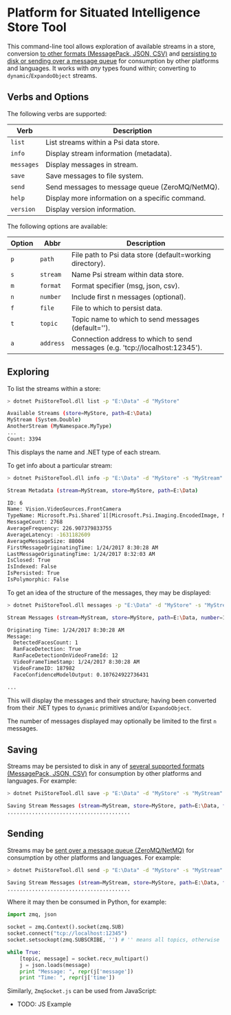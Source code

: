 ﻿# Platform for Situated Intelligence Store Tool

This command-line tool allows exploration of available streams in a store, conversion [to other formats (MessagePack, JSON, CSV)](../../Runtime/Microsoft.Psi.Interop/Format/Readme.md)
and [persisting to disk or sending over a message queue](../../Runtime/Microsoft.Psi.Interop/Transport/Readme.md) for consumption by other platforms and languages.
It works with *any* types found within; converting to `dynamic`/`ExpandoObject` streams.

## Verbs and Options

The following verbs are supported:

| Verb | Description |
| - | - |
| `list` | List streams within a Psi data store. |
| `info` | Display stream information (metadata). |
| `messages` | Display messages in stream. |
| `save` | Save messages to file system. |
| `send` | Send messages to message queue (ZeroMQ/NetMQ). |
| `help` | Display more information on a specific command. |
| `version` | Display version information. |

The following options are available:

| Option | Abbr | Description |
| - | - | - |
| `p` | `path` | File path to Psi data store (default=working directory). |
| `s` | `stream` | Name Psi stream within data store. |
| `m` | `format` | Format specifier (msg, json, csv). |
| `n` | `number` | Include first n messages (optional). |
| `f` | `file` | File to which to persist data. |
| `t` | `topic` | Topic name to which to send messages (default=''). |
| `a` | `address` | Connection address to which to send messages (e.g. 'tcp://localhost:12345'). |

## Exploring

To list the streams within a store:

```bash
> dotnet PsiStoreTool.dll list -p "E:\Data" -d "MyStore"

Available Streams (store=MyStore, path=E:\Data)
MyStream (System.Double)
AnotherStream (MyNamespace.MyType)
...
Count: 3394
```

This displays the name and .NET type of each stream.

To get info about a particular stream:

```bash
> dotnet PsiStoreTool.dll info -p "E:\Data" -d "MyStore" -s "MyStream"

Stream Metadata (stream=MyStream, store=MyStore, path=E:\Data)

ID: 6
Name: Vision.VideoSources.FrontCamera
TypeName: Microsoft.Psi.Shared`1[[Microsoft.Psi.Imaging.EncodedImage, Microsoft.Psi.Imaging.Windows, Version=1.0.0.0, Culture=neutral, PublicKeyToken=null]], Microsoft.Psi, Version=1.0.0.0, Culture=neutral, PublicKeyToken=null
MessageCount: 2768
AverageFrequency: 226.907379833755
AverageLatency: -1631182609
AverageMessageSize: 88004
FirstMessageOriginatingTime: 1/24/2017 8:30:28 AM
LastMessageOriginatingTime: 1/24/2017 8:32:03 AM
IsClosed: True
IsIndexed: False
IsPersisted: True
IsPolymorphic: False
```

To get an idea of the structure of the messages, they may be displayed:

```bash
> dotnet PsiStoreTool.dll messages -p "E:\Data" -d "MyStore" -s "MyStream" -n 10

Stream Messages (stream=MyStream, store=MyStore, path=E:\Data, number=10)

Originating Time: 1/24/2017 8:30:28 AM
Message:
  DetectedFacesCount: 1
  RanFaceDetection: True
  RanFaceDetectionOnVideoFrameId: 12
  VideoFrameTimeStamp: 1/24/2017 8:30:28 AM
  VideoFrameID: 187982
  FaceConfidenceModelOutput: 0.107624922736431

...
```

This will display the messages and their structure; having been converted from their .NET types to `dynamic` primitives and/or `ExpandoObject`.

The number of messages displayed may optionally be limited to the first `n` messages.

## Saving

Streams may be persisted to disk in any of [several supported formats (MessagePack, JSON, CSV)](../../Runtime/Microsoft.Psi.Interop/Format/Readme.md) for consumption by other platforms and languages. For example:

```bash
> dotnet PsiStoreTool.dll save -p "E:\Data" -d "MyStore" -s "MyStream" -f "MyData.json" -m json

Saving Stream Messages (stream=MyStream, store=MyStore, path=E:\Data, file=MyData.json, format=json)
........................................
```

## Sending

Streams may be [sent over a message queue (ZeroMQ/NetMQ)](../../Runtime/Microsoft.Psi.Interop/Transport/Readme.md) for consumption by other platforms and languages. For example:

```bash
> dotnet PsiStoreTool.dll send -p "E:\Data" -d "MyStore" -s "MyStream" -a "tcp://localhost:12345" -t "MyTopic" -m json

Saving Stream Messages (stream=MyStream, store=MyStore, path=E:\Data, file=MyData.json, format=json)
........................................
```

Where it may then be consumed in Python, for example:

```python
import zmq, json

socket = zmq.Context().socket(zmq.SUB)
socket.connect("tcp://localhost:12345")
socket.setsockopt(zmq.SUBSCRIBE, '') # '' means all topics, otherwise 'sin-topic'/'cos-topic'

while True:
    [topic, message] = socket.recv_multipart()
    j = json.loads(message)
    print "Message: ", repr(j['message'])
    print "Time: ", repr(j['time'])
```

Similarly, `ZmqSocket.js` can be used from JavaScript:

* TODO: JS Example
